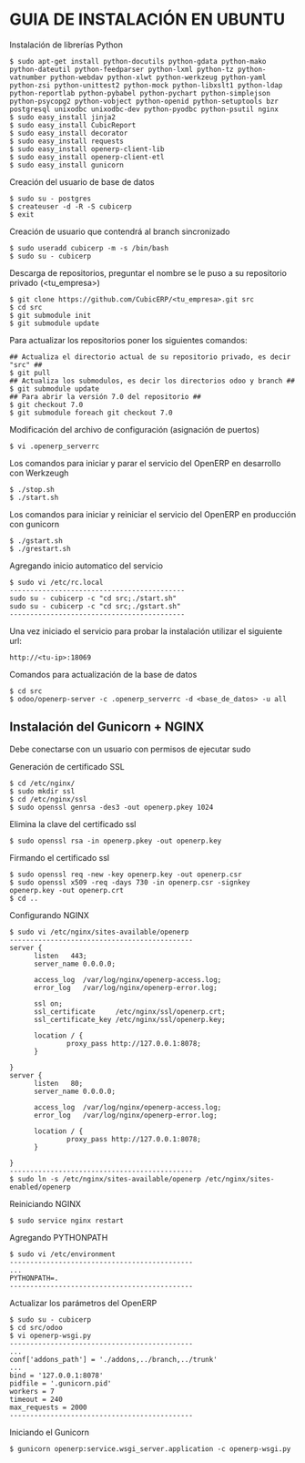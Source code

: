 GUIA DE INSTALACIÓN EN UBUNTU
=============================

Instalación de librerías Python

    $ sudo apt-get install python-docutils python-gdata python-mako python-dateutil python-feedparser python-lxml python-tz python-vatnumber python-webdav python-xlwt python-werkzeug python-yaml python-zsi python-unittest2 python-mock python-libxslt1 python-ldap python-reportlab python-pybabel python-pychart python-simplejson python-psycopg2 python-vobject python-openid python-setuptools bzr postgresql unixodbc unixodbc-dev python-pyodbc python-psutil nginx
    $ sudo easy_install jinja2
    $ sudo easy_install CubicReport
    $ sudo easy_install decorator
    $ sudo easy_install requests
    $ sudo easy_install openerp-client-lib
    $ sudo easy_install openerp-client-etl
    $ sudo easy_install gunicorn


Creación del usuario de base de datos

    $ sudo su - postgres
    $ createuser -d -R -S cubicerp
    $ exit


Creación de usuario que contendrá al branch sincronizado

    $ sudo useradd cubicerp -m -s /bin/bash
    $ sudo su - cubicerp


Descarga de repositorios, preguntar el nombre se le puso a su repositorio privado (<tu_empresa>)

    $ git clone https://github.com/CubicERP/<tu_empresa>.git src
    $ cd src
    $ git submodule init
    $ git submodule update


Para actualizar los repositorios poner los siguientes comandos:

    ## Actualiza el directorio actual de su repositorio privado, es decir "src" ##
    $ git pull 
    ## Actualiza los submodulos, es decir los directorios odoo y branch ##
    $ git submodule update
    ## Para abrir la versión 7.0 del repositorio ##
    $ git checkout 7.0
    $ git submodule foreach git checkout 7.0


Modificación del archivo de configuración (asignación de puertos)

    $ vi .openerp_serverrc


Los comandos para iniciar y parar el servicio del OpenERP en desarrollo con Werkzeugh

    $ ./stop.sh
    $ ./start.sh


Los comandos para iniciar y reiniciar el servicio del OpenERP en producción con gunicorn

    $ ./gstart.sh
    $ ./grestart.sh


Agregando inicio automatico del servicio

    $ sudo vi /etc/rc.local
    -------------------------------------------
    sudo su - cubicerp -c "cd src;./start.sh"
    sudo su - cubicerp -c "cd src;./gstart.sh"
    -------------------------------------------

Una vez iniciado el servicio para probar la instalación utilizar el siguiente url:

    http://<tu-ip>:18069 


Comandos para actualización  de la base de datos

    $ cd src
    $ odoo/openerp-server -c .openerp_serverrc -d <base_de_datos> -u all


Instalación del Gunicorn + NGINX
--------------------------------

Debe conectarse con un usuario con permisos de ejecutar sudo

Generación de certificado SSL

    $ cd /etc/nginx/
    $ sudo mkdir ssl
    $ cd /etc/nginx/ssl
    $ sudo openssl genrsa -des3 -out openerp.pkey 1024

Elimina la clave del certificado ssl
  
    $ sudo openssl rsa -in openerp.pkey -out openerp.key

Firmando el certificado ssl

    $ sudo openssl req -new -key openerp.key -out openerp.csr
    $ sudo openssl x509 -req -days 730 -in openerp.csr -signkey openerp.key -out openerp.crt
    $ cd ..

Configurando NGINX

    $ sudo vi /etc/nginx/sites-available/openerp
    ---------------------------------------------
    server {
          listen   443;
          server_name 0.0.0.0;
  
          access_log  /var/log/nginx/openerp-access.log;
          error_log   /var/log/nginx/openerp-error.log;
  
          ssl on;
          ssl_certificate     /etc/nginx/ssl/openerp.crt;
          ssl_certificate_key /etc/nginx/ssl/openerp.key;
  
          location / {
                  proxy_pass http://127.0.0.1:8078;
          }
  
    }
    server {
          listen   80;
          server_name 0.0.0.0;
  
          access_log  /var/log/nginx/openerp-access.log;
          error_log   /var/log/nginx/openerp-error.log;
  
          location / {
                  proxy_pass http://127.0.0.1:8078;
          }
  
    }
    ---------------------------------------------
    $ sudo ln -s /etc/nginx/sites-available/openerp /etc/nginx/sites-enabled/openerp

Reiniciando NGINX

    $ sudo service nginx restart

Agregando PYTHONPATH

    $ sudo vi /etc/environment
    ---------------------------------------------
    ...
    PYTHONPATH=.
    ---------------------------------------------

Actualizar los parámetros del OpenERP

    $ sudo su - cubicerp
    $ cd src/odoo
    $ vi openerp-wsgi.py
    ---------------------------------------------
    ...
    conf['addons_path'] = './addons,../branch,../trunk'
    ...
    bind = '127.0.0.1:8078'
    pidfile = '.gunicorn.pid'
    workers = 7
    timeout = 240
    max_requests = 2000
    ---------------------------------------------

Iniciando el Gunicorn

    $ gunicorn openerp:service.wsgi_server.application -c openerp-wsgi.py
